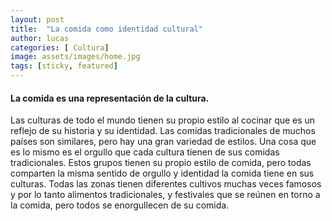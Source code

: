 ```yaml
---
layout: post
title:  "La comida como identidad cultural"
author: lucas
categories: [ Cultura]
image: assets/images/home.jpg
tags: [sticky, featured]
---
```


#### La comida es una representación de la cultura. 

Las culturas de todo el mundo tienen su propio estilo al cocinar que es un reflejo de su historia y su identidad. Las comidas tradicionales de muchos países son similares, pero hay una gran variedad de estilos. Una cosa que es lo mismo es el orgullo que cada cultura tienen de sus comidas tradicionales. Estos grupos tienen su propio estilo de comida, pero todas comparten la misma sentido de orgullo y identidad la comida tiene en sus culturas.  Todas las zonas tienen diferentes cultivos muchas veces famosos y por lo tanto alimentos tradicionales, y festivales que se reúnen en torno a la comida, pero todos se enorgullecen de su comida.
